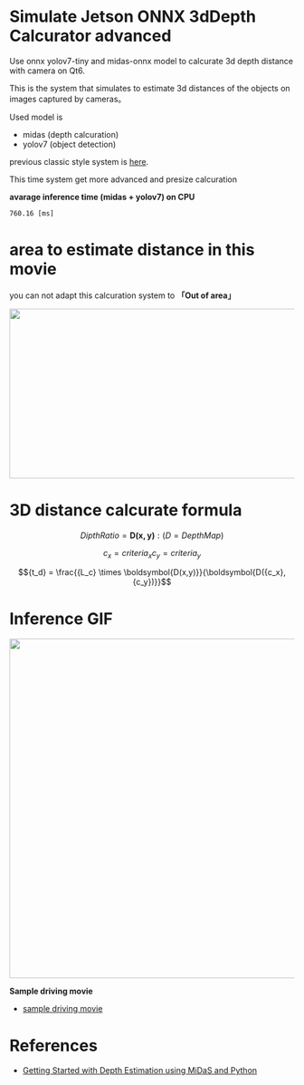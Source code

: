 # Simulate Jetson ONNX 3dDepth Calcurator advanced

Use onnx yolov7-tiny and midas-onnx model to calcurate 3d depth distance with camera on Qt6.

This is the system that simulates to estimate 3d distances of the objects on images captured by cameras。

Used model is
- midas (depth calcuration)
- yolov7 (object detection)

previous classic style system is [here](https://github.com/madara-tribe/Qt6-classic-Depth-Calcurator). 

This time system get more advanced and presize calcuration 

<b>avarage inference time (midas + yolov7) on CPU</b>
```txt
760.16 [ms]
```


# area to estimate distance in this movie 

you can not adapt this calcuration system to <b>「Out of area」</b>

<img src="https://github.com/madara-tribe/Qt6-MiDaS-depth-calculater/assets/48679574/4d0b30f1-246a-4e44-93f1-f536951ccbde" width="600px" height="300px">



# 3D distance calcurate formula 

```math
DipthRatio = \boldsymbol{D(x,y)} : (D=DepthMap)
```
```math
{c_x}={criteria_x}

{c_y}={criteria_y}
```


```math
{t_d} = \frac{{L_c} \times \boldsymbol{D(x,y)}}{\boldsymbol{D({c_x}, {c_y})}}
```

  

# Inference GIF

<img src="https://github.com/madara-tribe/Qt6-MiDaS-depth-calculater/assets/48679574/0143b8eb-464a-4d92-8e27-d37a9bc0ec58" width="600px">

<b>Sample driving movie</b>
- [sample driving movie](https://drive.google.com/file/d/18P0mS9fjMD1nq2tKMzD-u_eXjpjttJ4n/view?usp=sharing)


# References
- [Getting Started with Depth Estimation using MiDaS and Python](https://medium.com/artificialis/getting-started-with-depth-estimation-using-midas-and-python-d0119bfe1159)
